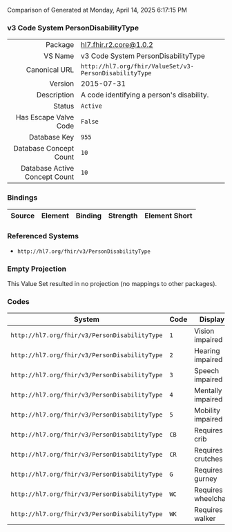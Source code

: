 Comparison of 
Generated at Monday, April 14, 2025 6:17:15 PM

### v3 Code System PersonDisabilityType

|      |     |
| ---: | --- |
| Package | hl7.fhir.r2.core@1.0.2 |
| VS Name | v3 Code System PersonDisabilityType |
| Canonical URL | `http://hl7.org/fhir/ValueSet/v3-PersonDisabilityType` |
| Version | 2015-07-31 |
| Description | A code identifying a person's disability. |
| Status | `Active` |
| Has Escape Valve Code | `False` |
| Database Key | `955` |
| Database Concept Count | `10` |
| Database Active Concept Count | `10` |
### Bindings

| Source | Element | Binding | Strength | Element Short |
| ------ | ------- | ------- | -------- | ------------- |

### Referenced Systems

* `http://hl7.org/fhir/v3/PersonDisabilityType`
### Empty Projection

This Value Set resulted in no projection (no mappings to other packages).

### Codes

| System | Code | Display |
| ------ | ---- | ------- |
| `http://hl7.org/fhir/v3/PersonDisabilityType` | `1` | Vision impaired |
| `http://hl7.org/fhir/v3/PersonDisabilityType` | `2` | Hearing impaired |
| `http://hl7.org/fhir/v3/PersonDisabilityType` | `3` | Speech impaired |
| `http://hl7.org/fhir/v3/PersonDisabilityType` | `4` | Mentally impaired |
| `http://hl7.org/fhir/v3/PersonDisabilityType` | `5` | Mobility impaired |
| `http://hl7.org/fhir/v3/PersonDisabilityType` | `CB` | Requires crib |
| `http://hl7.org/fhir/v3/PersonDisabilityType` | `CR` | Requires crutches |
| `http://hl7.org/fhir/v3/PersonDisabilityType` | `G` | Requires gurney |
| `http://hl7.org/fhir/v3/PersonDisabilityType` | `WC` | Requires wheelchair |
| `http://hl7.org/fhir/v3/PersonDisabilityType` | `WK` | Requires walker |
